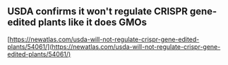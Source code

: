 ## USDA confirms it won't regulate CRISPR gene-edited plants like it does GMOs
  
  [https://newatlas.com/usda-will-not-regulate-crispr-gene-edited-plants/54061/](https://newatlas.com/usda-will-not-regulate-crispr-gene-edited-plants/54061/)